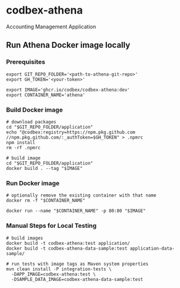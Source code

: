 # codbex-athena

Accounting Management Application

## Run Athena Docker image locally

### Prerequisites

```shell
export GIT_REPO_FOLDER='<path-to-athena-git-repo>'
export GH_TOKEN='<your-token>'

export IMAGE='ghcr.io/codbex/codbex-athena:dev'
export CONTAINER_NAME='athena'
```

### Build Docker image

```shell
# download packages
cd "$GIT_REPO_FOLDER/application"
echo "@codbex:registry=https://npm.pkg.github.com
//npm.pkg.github.com/:_authToken=$GH_TOKEN" > .npmrc
npm install
rm -rf .npmrc

# build image
cd "$GIT_REPO_FOLDER/application"
docker build . --tag "$IMAGE"
```

### Run Docker image

```shell
# optionally remove the existing container with that name
docker rm -f "$CONTAINER_NAME"

docker run --name "$CONTAINER_NAME" -p 80:80 "$IMAGE"
```

### Manual Steps for Local Testing

```shell
# build images
docker build -t codbex-athena:test application/
docker build -t codbex-athena-data-sample:test application-data-sample/

# run tests with image tags as Maven system properties
mvn clean install -P integration-tests \
  -DAPP_IMAGE=codbex-athena:test \
  -DSAMPLE_DATA_IMAGE=codbex-athena-data-sample:test
```
